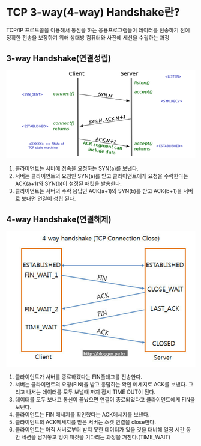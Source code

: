 # TCP 3-way(4-way) Handshake란?
TCP/IP 프로토콜을 이용해서 통신을 하는 응용프로그램들이 데이터를 전송하기 전에 정확한 전송을 보장하기 위해 
상대방 컴퓨터와 사전에 세션을 수립하는 과정

## 3-way Handshake(연결성립)
![3-way](https://github.com/WannyWanny/TIL/blob/master/Image/3-way.png)
<ol>
  <li>클라이언트는 서버에 접속을 요청하는 SYN(a)를 보낸다.</li>
  <li>서버는 클라이언트의 요청인 SYN(a)를 받고 클라이언트에게 요청을 수락한다는 ACK(a+1)와 SYN(b)이 설정된 패킷을 발송한다.</li>
  <li>클라이언트는 서버의 수락 응답인 ACK(a+1)와 SYN(b)를 받고 ACK(b+1)을 서버로 보내면 연결이 성립 된다.</li>
</ol>

## 4-way Handshake(연결해제)
![4-way](https://github.com/WannyWanny/TIL/blob/master/Image/4-way.png)
<ol>
  <li>클라이언트가 서버를 종료하겠다는 FIN플래그를 전송한다.</li>
  <li>서버는 클라이언트의 요청(FIN)을 받고 응답하는 확인 메세지로 ACK를 보낸다. 그리고 나서는 데이터를 모두 보낼때 까지 잠시 TIME OUT이 된다.</li>
  <li>데이터를 모두 보내고 통신이 끝났으면 연결이 종료되었다고 클라이언트에게 FIN을 보낸다.</li>
  <li>클라이언트는 FIN 메세지를 확인했다는 ACK메세지를 보낸다.</li>
  <li>클라이언트의 ACK메세지를 받은 서버는 소켓 연결을 close한다.</li>
  <li>클라이언트는 아직 서버로부터 받지 못한 데이터가 있을 것을 대비해 일정 시간 동안 세션을 남겨놓고 잉여 패킷을 기다리는 과정을 거친다.(TIME_WAIT)</li>
</ol>
